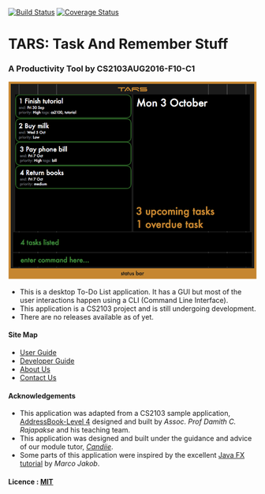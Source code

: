 [![Build Status](https://travis-ci.org/CS2103AUG2016-F10-C1/main.svg?branch=develop)](https://travis-ci.org/CS2103AUG2016-F10-C1/main.svg?branch=develop)
[![Coverage Status](https://coveralls.io/repos/github/CS2103AUG2016-F10-C1/main/badge.svg?branch=develop)](https://coveralls.io/github/CS2103AUG2016-F10-C1/main?branch=develop)
# TARS: Task And Remember Stuff 
### A Productivity Tool by CS2103AUG2016-F10-C1

<img src="docs/images/tars_ui.png" width="600"><br>

* This is a desktop To-Do List application. It has a GUI but most of the user interactions happen using 
  a CLI (Command Line Interface). 
* This application is a CS2103 project and is still undergoing development.
* There are no releases available as of yet.

  
#### Site Map
* [User Guide](docs/UserGuide.md) 
* [Developer Guide](docs/DeveloperGuide.md)  
* [About Us](docs/AboutUs.md)
* [Contact Us](docs/ContactUs.md)


#### Acknowledgements

* This application was adapted from a CS2103 sample application, [AddressBook-Level 4](https://github.com/nus-cs2103-AY1617S1/addressbook-level4) designed and built by *Assoc. Prof Damith C. Rajapakse* and his teaching team. 
* This application was designed and built under the guidance and advice of our module tutor, *[Candiie](https://github.com/Candiie)*.
* Some parts of this application were inspired by the excellent 
  [Java FX tutorial](http://code.makery.ch/library/javafx-8-tutorial/) by *Marco Jakob*. 


#### Licence : [MIT](LICENSE)
